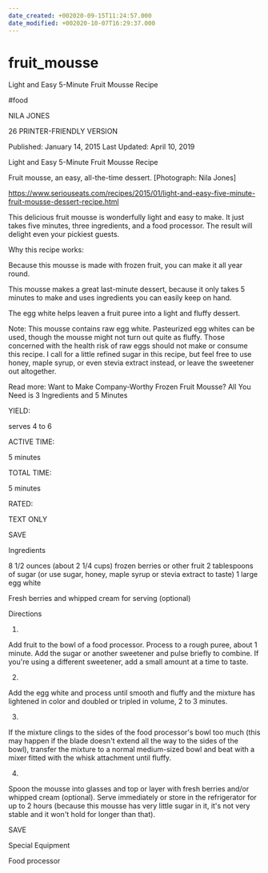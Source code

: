 ```yaml
---
date_created: +002020-09-15T11:24:57.000
date_modified: +002020-10-07T16:29:37.000
---
```


# fruit_mousse

Light and Easy 5-Minute Fruit Mousse Recipe

#food

NILA JONES

26 PRINTER-FRIENDLY VERSION

Published: January 14, 2015 Last Updated: April 10, 2019

Light and Easy 5-Minute Fruit Mousse Recipe

Fruit mousse, an easy, all-the-time dessert. [Photograph: Nila Jones]

https://www.seriouseats.com/recipes/2015/01/light-and-easy-five-minute-fruit-mousse-dessert-recipe.html

This delicious fruit mousse is wonderfully light and easy to make. It just takes five minutes, three ingredients, and a food processor. The result will delight even your pickiest guests.

Why this recipe works:

Because this mousse is made with frozen fruit, you can make it all year round.

This mousse makes a great last-minute dessert, because it only takes 5 minutes to make and uses ingredients you can easily keep on hand.

The egg white helps leaven a fruit puree into a light and fluffy dessert.

Note: This mousse contains raw egg white. Pasteurized egg whites can be used, though the mousse might not turn out quite as fluffy. Those concerned with the health risk of raw eggs should not make or consume this recipe. I call for a little refined sugar in this recipe, but feel free to use honey, maple syrup, or even stevia extract instead, or leave the sweetener out altogether.

Read more: Want to Make Company-Worthy Frozen Fruit Mousse? All You Need is 3 Ingredients and 5 Minutes

YIELD:

serves 4 to 6

ACTIVE TIME:

5 minutes

TOTAL TIME:

5 minutes

RATED:

    

TEXT ONLY

 
 
 SAVE

Ingredients

8 1/2 ounces (about 2 1/4 cups) frozen berries or other fruit
2 tablespoons of sugar (or use sugar, honey, maple syrup or stevia extract to taste)
1 large egg white

Fresh berries and whipped cream for serving (optional)

Directions

1.

Add fruit to the bowl of a food processor. Process to a rough puree, about 1 minute. Add the sugar or another sweetener and pulse briefly to combine. If you're using a different sweetener, add a small amount at a time to taste.

2.

Add the egg white and process until smooth and fluffy and the mixture has lightened in color and doubled or tripled in volume, 2 to 3 minutes.

3.

If the mixture clings to the sides of the food processor's bowl too much (this may happen if the blade doesn't extend all the way to the sides of the bowl), transfer the mixture to a normal medium-sized bowl and beat with a mixer fitted with the whisk attachment until fluffy.

4.

Spoon the mousse into glasses and top or layer with fresh berries and/or whipped cream (optional). Serve immediately or store in the refrigerator for up to 2 hours (because this mousse has very little sugar in it, it's not very stable and it won't hold for longer than that).

 SAVE

Special Equipment

Food processor
